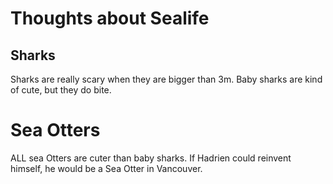 # Thoughts about Sealife

## Sharks

Sharks are really scary when they are bigger than 3m.
Baby sharks are kind of cute, but they do bite.

# Sea Otters

ALL sea Otters are cuter than baby sharks.
If Hadrien could reinvent himself, he would be a Sea Otter in Vancouver.
